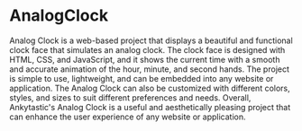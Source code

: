# AnalogClock

Analog Clock is a web-based project that displays a beautiful and functional clock face that simulates an analog clock. The clock face is designed with HTML, CSS, and JavaScript, and it shows the current time with a smooth and accurate animation of the hour, minute, and second hands. The project is simple to use, lightweight, and can be embedded into any website or application. The Analog Clock can also be customized with different colors, styles, and sizes to suit different preferences and needs. Overall, Ankytastic's Analog Clock is a useful and aesthetically pleasing project that can enhance the user experience of any website or application.



